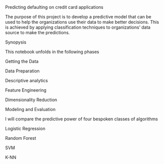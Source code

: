 Predicting defaulting on credit card applications

The purpose of this project is to develop a predictive model that can be used to help the organizations use their data to make better decisions. This is achieved by applying classification techniques to organizations’ data source to make the predictions. 

Synopysis

This notebook unfolds in the following phases

  Getting the Data
  
  Data Preparation
  
  Descriptive analytics
  
  Feature Engineering
  
  Dimensionality Reduction
  
  Modeling and Evaluation
  

I will compare the predictive power of four bespoken classes of algorithms

  Logistic Regression 
  
  Random Forest
 
  SVM

  K-NN
